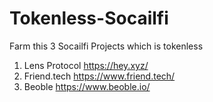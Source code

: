 # Tokenless-Socailfi
Farm this 3 Socailfi Projects which is tokenless
1. Lens Protocol
https://hey.xyz/ 
2. Friend.tech
https://www.friend.tech/
3. Beoble
https://www.beoble.io/
